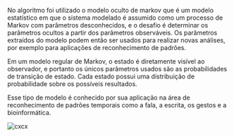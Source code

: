 No algoritmo foi utilizado o modelo oculto  de markov que é um modelo estatístico em que o sistema modelado é assumido como um processo de Markov com parâmetros desconhecidos, e o desafio é determinar os parâmetros ocultos a partir dos parâmetros observáveis. Os parâmetros extraídos do modelo podem então ser usados para realizar novas análises, por exemplo para aplicações de reconhecimento de padrões.

Em um modelo regular de Markov, o estado é diretamente visível ao observador, e portanto os únicos parâmetros usados são as probabilidades de transição de estado. Cada estado possui uma distribuição de probabilidade sobre os possíveis resultados.

Esse tipo de modelo é conhecido por sua aplicação na área de reconhecimento de padrões temporais como a fala, a escrita, os gestos e a bioinformática.

![cxcx](https://user-images.githubusercontent.com/29488124/117753584-1acee980-b1ef-11eb-81c5-2245d1b51571.png)
